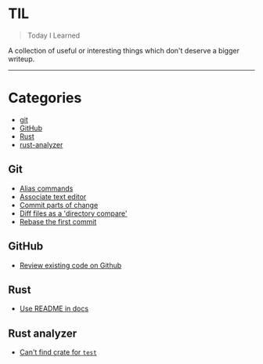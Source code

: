 # TIL

> Today I Learned

A collection of useful or interesting things which don't deserve a bigger writeup.

---

# Categories

- [git](#git)
- [GitHub](#github)
- [Rust](#rust)
- [rust-analyzer](#rust-analyzer)

## Git

- [Alias commands](git/alias-commands.md)
- [Associate text editor](git/associate-text-editor.md)
- [Commit parts of change](git/commit-parts-of-change.md)
- [Diff files as a 'directory compare'](git/diff-as-directory-compare.md)
- [Rebase the first commit](git/rebase-first-commit.md)

## GitHub
- [Review existing code on Github](github/review-existing-code.md)

## Rust
- [Use README in docs](rust/use-readme-in-docs.md)

## Rust analyzer
- [Can't find crate for `test`](rust-analyzer/cant-find-crate-test.md)

